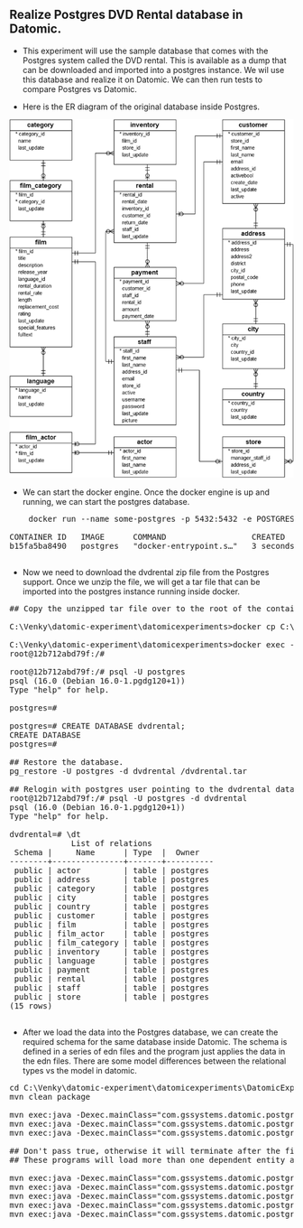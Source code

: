 ## Realize Postgres DVD Rental database in Datomic.

* This experiment will use the sample database that comes with the Postgres system called the DVD rental. This is available as a dump that can be downloaded and imported into a postgres instance. We wil use this database and realize it on Datomic. We can then run tests to compare Postgres vs Datomic. 

* Here is the ER diagram of the original database inside Postgres.
<img src="./images/dvd-rental-sample-database-diagram.png" />

* We can start the docker engine. Once the docker engine is up and running, we can start the postgres database. 

<pre>
    docker run --name some-postgres -p 5432:5432 -e POSTGRES_PASSWORD=Ganesh20022002 -d postgres

CONTAINER ID   IMAGE      COMMAND                  CREATED         STATUS         PORTS                    NAMES
b15fa5ba8490   postgres   "docker-entrypoint.s…"   3 seconds ago   Up 3 seconds   0.0.0.0:5432->5432/tcp   some-postgres

</pre>

* Now we need to download the dvdrental zip file from the Postgres support. Once we unzip the file, we will get a tar file that can be imported into the postgres instance running inside docker. 

<pre>
## Copy the unzipped tar file over to the root of the container. 

C:\Venky\datomic-experiment\datomicexperiments>docker cp C:\venky\dvdrental.tar some-postgres:/

C:\Venky\datomic-experiment\datomicexperiments>docker exec -it some-postgres bash
root@12b712abd79f:/#

root@12b712abd79f:/# psql -U postgres
psql (16.0 (Debian 16.0-1.pgdg120+1))
Type "help" for help.

postgres=#

postgres=# CREATE DATABASE dvdrental;
CREATE DATABASE
postgres=#

## Restore the database.
pg_restore -U postgres -d dvdrental /dvdrental.tar

## Relogin with postgres user pointing to the dvdrental database. 
root@12b712abd79f:/# psql -U postgres -d dvdrental
psql (16.0 (Debian 16.0-1.pgdg120+1))
Type "help" for help.

dvdrental=# \dt
             List of relations
 Schema |     Name      | Type  |  Owner
--------+---------------+-------+----------
 public | actor         | table | postgres
 public | address       | table | postgres
 public | category      | table | postgres
 public | city          | table | postgres
 public | country       | table | postgres
 public | customer      | table | postgres
 public | film          | table | postgres
 public | film_actor    | table | postgres
 public | film_category | table | postgres
 public | inventory     | table | postgres
 public | language      | table | postgres
 public | payment       | table | postgres
 public | rental        | table | postgres
 public | staff         | table | postgres
 public | store         | table | postgres
(15 rows)

</pre>

* After we load the data into the Postgres database, we can create the required schema for the same database inside Datomic. The schema is defined in a series of edn files and the program just applies the data in the edn files. There are some model differences between the relational types vs the model in datomic. 

<pre>
cd C:\Venky\datomic-experiment\datomicexperiments\DatomicExperiments
mvn clean package

mvn exec:java -Dexec.mainClass="com.gssystems.datomic.postgres.ActorsLoad" -Dexec.args="true"
mvn exec:java -Dexec.mainClass="com.gssystems.datomic.postgres.AddressLoad" -Dexec.args="true"
mvn exec:java -Dexec.mainClass="com.gssystems.datomic.postgres.CategoriesLoad"  -Dexec.args="true" 

## Don't pass true, otherwise it will terminate after the first dependent load...
## These programs will load more than one dependent entity and then load the main ## one.

mvn exec:java -Dexec.mainClass="com.gssystems.datomic.postgres.LoadStore"
mvn exec:java -Dexec.mainClass="com.gssystems.datomic.postgres.LoadStaff"
mvn exec:java -Dexec.mainClass="com.gssystems.datomic.postgres.LoadCustomer"
mvn exec:java -Dexec.mainClass="com.gssystems.datomic.postgres.LoadFilm"
mvn exec:java -Dexec.mainClass="com.gssystems.datomic.postgres.LoadInventory"
</pre>